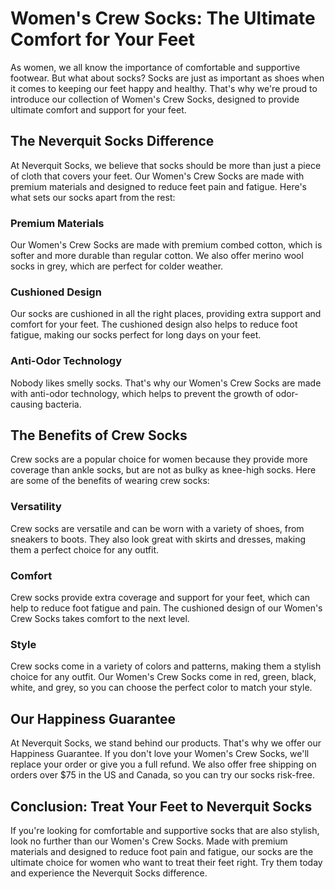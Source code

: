 # Women's Crew Socks: The Ultimate Comfort for Your Feet

As women, we all know the importance of comfortable and supportive footwear. But what about socks? Socks are just as important as shoes when it comes to keeping our feet happy and healthy. That's why we're proud to introduce our collection of Women's Crew Socks, designed to provide ultimate comfort and support for your feet.

## The Neverquit Socks Difference

At Neverquit Socks, we believe that socks should be more than just a piece of cloth that covers your feet. Our Women's Crew Socks are made with premium materials and designed to reduce feet pain and fatigue. Here's what sets our socks apart from the rest:

### Premium Materials

Our Women's Crew Socks are made with premium combed cotton, which is softer and more durable than regular cotton. We also offer merino wool socks in grey, which are perfect for colder weather.

### Cushioned Design

Our socks are cushioned in all the right places, providing extra support and comfort for your feet. The cushioned design also helps to reduce foot fatigue, making our socks perfect for long days on your feet.

### Anti-Odor Technology

Nobody likes smelly socks. That's why our Women's Crew Socks are made with anti-odor technology, which helps to prevent the growth of odor-causing bacteria.

## The Benefits of Crew Socks

Crew socks are a popular choice for women because they provide more coverage than ankle socks, but are not as bulky as knee-high socks. Here are some of the benefits of wearing crew socks:

### Versatility

Crew socks are versatile and can be worn with a variety of shoes, from sneakers to boots. They also look great with skirts and dresses, making them a perfect choice for any outfit.

### Comfort

Crew socks provide extra coverage and support for your feet, which can help to reduce foot fatigue and pain. The cushioned design of our Women's Crew Socks takes comfort to the next level.

### Style

Crew socks come in a variety of colors and patterns, making them a stylish choice for any outfit. Our Women's Crew Socks come in red, green, black, white, and grey, so you can choose the perfect color to match your style.

## Our Happiness Guarantee

At Neverquit Socks, we stand behind our products. That's why we offer our Happiness Guarantee. If you don't love your Women's Crew Socks, we'll replace your order or give you a full refund. We also offer free shipping on orders over $75 in the US and Canada, so you can try our socks risk-free.

## Conclusion: Treat Your Feet to Neverquit Socks

If you're looking for comfortable and supportive socks that are also stylish, look no further than our Women's Crew Socks. Made with premium materials and designed to reduce foot pain and fatigue, our socks are the ultimate choice for women who want to treat their feet right. Try them today and experience the Neverquit Socks difference.